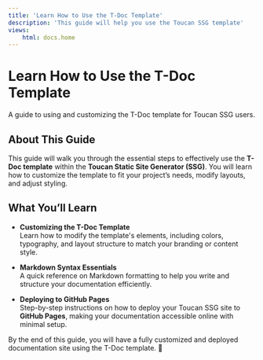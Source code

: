 ```yaml
---
title: 'Learn How to Use the T-Doc Template'
description: 'This guide will help you use the Toucan SSG template'
views:
    html: docs.home
---
```


# Learn How to Use the T-Doc Template

A guide to using and customizing the T-Doc template for Toucan SSG users.

## About This Guide

This guide will walk you through the essential steps to effectively use the **T-Doc template** within the **Toucan Static Site Generator (SSG)**. You will learn how to customize the template to fit your project’s needs, modify layouts, and adjust styling.

## What You’ll Learn

- **Customizing the T-Doc Template**  
  Learn how to modify the template's elements, including colors, typography, and layout structure to match your branding or content style.

- **Markdown Syntax Essentials**  
  A quick reference on Markdown formatting to help you write and structure your documentation efficiently.

- **Deploying to GitHub Pages**  
  Step-by-step instructions on how to deploy your Toucan SSG site to **GitHub Pages**, making your documentation accessible online with minimal setup.

By the end of this guide, you will have a fully customized and deployed documentation site using the T-Doc template. 🚀
